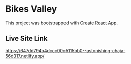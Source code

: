 # Bikes Valley

This project was bootstrapped with [Create React App](https://github.com/facebook/create-react-app).

## Live Site Link

https://647dd794b4dccc00c5115bb0--astonishing-chaja-56d317.netlify.app/